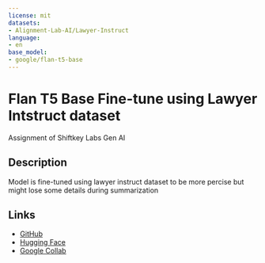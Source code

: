 ```yaml
---
license: mit
datasets:
- Alignment-Lab-AI/Lawyer-Instruct
language:
- en
base_model:
- google/flan-t5-base
---
```

# Flan T5 Base Fine-tune using Lawyer Intstruct dataset

Assignment of Shiftkey Labs Gen AI

## Description
Model is fine-tuned using lawyer instruct dataset to be more percise but might lose some details during summarization

## Links
- [GitHub](https://github.com/GHuyHuynh/fine-tune-flanT5-lawyer-)
- [Hugging Face](https://huggingface.co/huyhuynh1502/flanT5_lawyer)
- [Google Collab](https://colab.research.google.com/drive/1GThcbXOQNnHSgm813bh9jUJ6BcqtnnZ_?usp=sharing)
